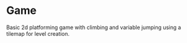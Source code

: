 # Game
Basic 2d platforming game with climbing and variable jumping using a tilemap for level creation.
